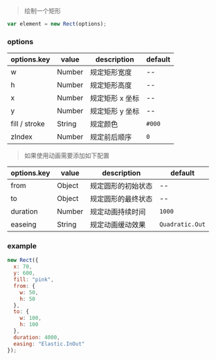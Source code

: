> 绘制一个矩形

```js
var element = new Rect(options);
```

### options

| options.key   | value  | description     | default |
| ------------- | ------ | --------------- | ------- |
| w             | Number | 规定矩形宽度    | --      |
| h             | Number | 规定矩形高度    | --      |
| x             | Number | 规定矩形 x 坐标 | --      |
| y             | Number | 规定矩形 y 坐标 | --      |
| fill / stroke | String | 规定颜色        | `#000`  |
| zIndex        | Number | 规定前后顺序    | `0`     |

> 如果使用动画需要添加如下配置

| options.key | value  | description        | default         |
| ----------- | ------ | ------------------ | --------------- |
| from        | Object | 规定圆形的初始状态 | --              |
| to          | Object | 规定圆形的最终状态 | --              |
| duration    | Number | 规定动画持续时间   | `1000`          |
| easeing     | String | 规定动画缓动效果   | `Quadratic.Out` |

### example

```js
new Rect({
  x: 70,
  y: 600,
  fill: "pink",
  from: {
    w: 50,
    h: 50
  },
  to: {
    w: 100,
    h: 100
  },
  duration: 4000,
  easing: "Elastic.InOut"
});
```
